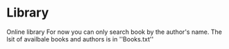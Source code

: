 # Library
Online library
For now you can only search book by the author's name.
The lsit of availbale books and authors is in ''Books.txt''
